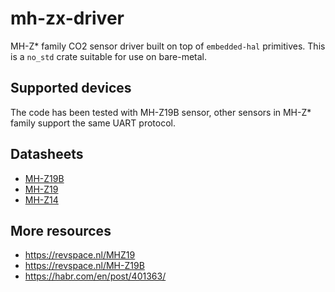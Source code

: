 # mh-zx-driver
MH-Z* family CO2 sensor driver built on top of `embedded-hal` primitives. This is a `no_std` crate suitable for use on bare-metal.

## Supported devices

The code has been tested with MH-Z19B sensor, other sensors in MH-Z* family
support the same UART protocol.

## Datasheets
* [MH-Z19B](https://web.archive.org/web/20180517074844/https://www.winsen-sensor.com/d/files/infrared-gas-sensor/mh-z19b-co2-ver1_0.pdf)
* [MH-Z19](https://web.archive.org/web/20190507154811/https://www.winsen-sensor.com/d/files/PDF/Infrared%20Gas%20Sensor/NDIR%20CO2%20SENSOR/MH-Z19%20CO2%20Ver1.0.pdf)
* [MH-Z14](https://web.archive.org/web/20200105191455/https://www.winsen-sensor.com/d/files/PDF/Infrared%20Gas%20Sensor/NDIR%20CO2%20SENSOR/MH-Z14%20CO2%20V2.4.pdf)

## More resources
* https://revspace.nl/MHZ19
* https://revspace.nl/MH-Z19B
* https://habr.com/en/post/401363/
